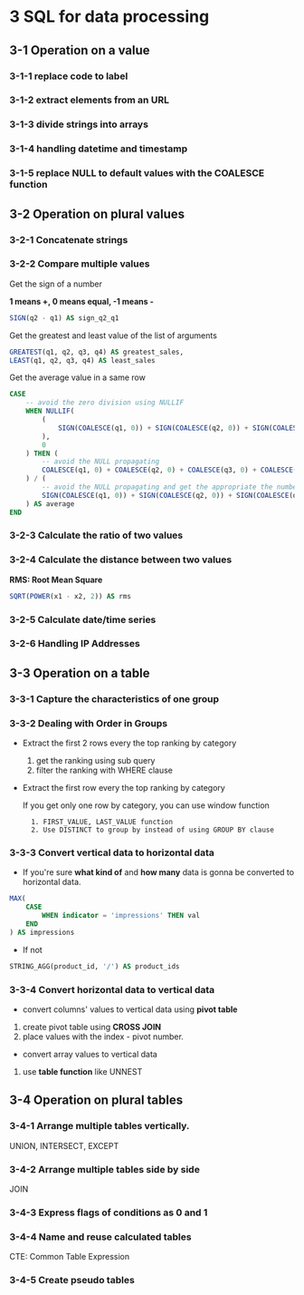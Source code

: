 # 3 SQL for data processing

## 3-1 Operation on a value

### 3-1-1 replace code to label
### 3-1-2 extract elements from an URL
### 3-1-3 divide strings into arrays
### 3-1-4 handling datetime and timestamp
### 3-1-5 replace NULL to default values with the COALESCE function

## 3-2 Operation on plural values

### 3-2-1 Concatenate strings
### 3-2-2 Compare multiple values

Get the sign of a number

**1 means +, 0 means equal, -1 means -**

```sql
SIGN(q2 - q1) AS sign_q2_q1
```

Get the greatest and least value of the list of arguments

```sql
GREATEST(q1, q2, q3, q4) AS greatest_sales,
LEAST(q1, q2, q3, q4) AS least_sales
```

Get the average value in a same row

```sql
CASE
	-- avoid the zero division using NULLIF
    WHEN NULLIF(
        (
            SIGN(COALESCE(q1, 0)) + SIGN(COALESCE(q2, 0)) + SIGN(COALESCE(q3, 0)) + SIGN(COALESCE(q4, 0))
        ),
        0
    ) THEN (
        -- avoid the NULL propagating
        COALESCE(q1, 0) + COALESCE(q2, 0) + COALESCE(q3, 0) + COALESCE(q4, 0)
    ) / (
        -- avoid the NULL propagating and get the appropriate the number of denominator using SIGN
        SIGN(COALESCE(q1, 0)) + SIGN(COALESCE(q2, 0)) + SIGN(COALESCE(q3, 0)) + SIGN(COALESCE(q4, 0))
    ) AS average
END
```

### 3-2-3 Calculate the ratio of two values
### 3-2-4 Calculate the distance between two values

**RMS: Root Mean Square**

```sql
SQRT(POWER(x1 - x2, 2)) AS rms
```

### 3-2-5 Calculate date/time series
### 3-2-6 Handling IP Addresses

## 3-3 Operation on a table

### 3-3-1 Capture the characteristics of one group
### 3-3-2 Dealing with Order in Groups

- Extract the first 2 rows every the top ranking by category

	1. get the ranking using sub query
    2. filter the ranking with WHERE clause

- Extract the first row every the top ranking by category

	If you get only one row by category, you can use window function

		1. FIRST_VALUE, LAST_VALUE function
        2. Use DISTINCT to group by instead of using GROUP BY clause

### 3-3-3 Convert vertical data to horizontal data

- If you're sure **what kind of** and **how many** data is gonna be converted to horizontal data.

```sql
MAX(
    CASE
        WHEN indicator = 'impressions' THEN val
    END
) AS impressions
```

- If not

```sql
STRING_AGG(product_id, '/') AS product_ids
```

### 3-3-4 Convert horizontal data to vertical data

- convert columns' values to vertical data using **pivot table**

1. create pivot table using **CROSS JOIN**
2. place values with the index - pivot number.

- convert array values to vertical data

1. use **table function** like UNNEST

## 3-4 Operation on plural tables

### 3-4-1 Arrange multiple tables vertically.

UNION, INTERSECT, EXCEPT

### 3-4-2 Arrange multiple tables side by side

JOIN

### 3-4-3 Express flags of conditions as 0 and 1
### 3-4-4 Name and reuse calculated tables

CTE: Common Table Expression

### 3-4-5 Create pseudo tables
